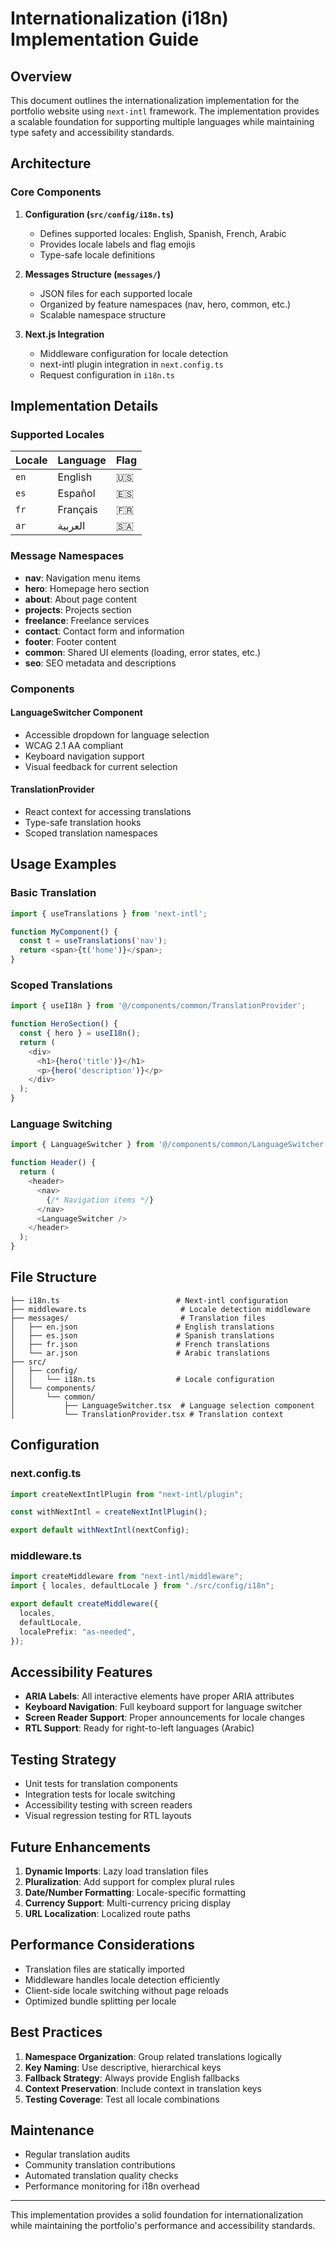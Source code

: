 # Internationalization (i18n) Implementation Guide

## Overview

This document outlines the internationalization implementation for the portfolio website using `next-intl` framework. The implementation provides a scalable foundation for supporting multiple languages while maintaining type safety and accessibility standards.

## Architecture

### Core Components

1. **Configuration (`src/config/i18n.ts`)**

   - Defines supported locales: English, Spanish, French, Arabic
   - Provides locale labels and flag emojis
   - Type-safe locale definitions

2. **Messages Structure (`messages/`)**

   - JSON files for each supported locale
   - Organized by feature namespaces (nav, hero, common, etc.)
   - Scalable namespace structure

3. **Next.js Integration**
   - Middleware configuration for locale detection
   - next-intl plugin integration in `next.config.ts`
   - Request configuration in `i18n.ts`

## Implementation Details

### Supported Locales

| Locale | Language | Flag |
| ------ | -------- | ---- |
| `en`   | English  | 🇺🇸   |
| `es`   | Español  | 🇪🇸   |
| `fr`   | Français | 🇫🇷   |
| `ar`   | العربية  | 🇸🇦   |

### Message Namespaces

- **nav**: Navigation menu items
- **hero**: Homepage hero section
- **about**: About page content
- **projects**: Projects section
- **freelance**: Freelance services
- **contact**: Contact form and information
- **footer**: Footer content
- **common**: Shared UI elements (loading, error states, etc.)
- **seo**: SEO metadata and descriptions

### Components

#### LanguageSwitcher Component

- Accessible dropdown for language selection
- WCAG 2.1 AA compliant
- Keyboard navigation support
- Visual feedback for current selection

#### TranslationProvider

- React context for accessing translations
- Type-safe translation hooks
- Scoped translation namespaces

## Usage Examples

### Basic Translation

```typescript
import { useTranslations } from 'next-intl';

function MyComponent() {
  const t = useTranslations('nav');
  return <span>{t('home')}</span>;
}
```

### Scoped Translations

```typescript
import { useI18n } from '@/components/common/TranslationProvider';

function HeroSection() {
  const { hero } = useI18n();
  return (
    <div>
      <h1>{hero('title')}</h1>
      <p>{hero('description')}</p>
    </div>
  );
}
```

### Language Switching

```typescript
import { LanguageSwitcher } from '@/components/common/LanguageSwitcher';

function Header() {
  return (
    <header>
      <nav>
        {/* Navigation items */}
      </nav>
      <LanguageSwitcher />
    </header>
  );
}
```

## File Structure

```
├── i18n.ts                          # Next-intl configuration
├── middleware.ts                     # Locale detection middleware
├── messages/                         # Translation files
│   ├── en.json                      # English translations
│   ├── es.json                      # Spanish translations
│   ├── fr.json                      # French translations
│   └── ar.json                      # Arabic translations
├── src/
│   ├── config/
│   │   └── i18n.ts                  # Locale configuration
│   └── components/
│       └── common/
│           ├── LanguageSwitcher.tsx  # Language selection component
│           └── TranslationProvider.tsx # Translation context
```

## Configuration

### next.config.ts

```typescript
import createNextIntlPlugin from "next-intl/plugin";

const withNextIntl = createNextIntlPlugin();

export default withNextIntl(nextConfig);
```

### middleware.ts

```typescript
import createMiddleware from "next-intl/middleware";
import { locales, defaultLocale } from "./src/config/i18n";

export default createMiddleware({
  locales,
  defaultLocale,
  localePrefix: "as-needed",
});
```

## Accessibility Features

- **ARIA Labels**: All interactive elements have proper ARIA attributes
- **Keyboard Navigation**: Full keyboard support for language switcher
- **Screen Reader Support**: Proper announcements for locale changes
- **RTL Support**: Ready for right-to-left languages (Arabic)

## Testing Strategy

- Unit tests for translation components
- Integration tests for locale switching
- Accessibility testing with screen readers
- Visual regression testing for RTL layouts

## Future Enhancements

1. **Dynamic Imports**: Lazy load translation files
2. **Pluralization**: Add support for complex plural rules
3. **Date/Number Formatting**: Locale-specific formatting
4. **Currency Support**: Multi-currency pricing display
5. **URL Localization**: Localized route paths

## Performance Considerations

- Translation files are statically imported
- Middleware handles locale detection efficiently
- Client-side locale switching without page reloads
- Optimized bundle splitting per locale

## Best Practices

1. **Namespace Organization**: Group related translations logically
2. **Key Naming**: Use descriptive, hierarchical keys
3. **Fallback Strategy**: Always provide English fallbacks
4. **Context Preservation**: Include context in translation keys
5. **Testing Coverage**: Test all locale combinations

## Maintenance

- Regular translation audits
- Community translation contributions
- Automated translation quality checks
- Performance monitoring for i18n overhead

---

This implementation provides a solid foundation for internationalization while maintaining the portfolio's performance and accessibility standards.
